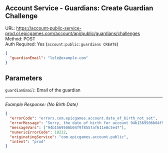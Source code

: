 ## Account Service - Guardians: Create Guardian Challenge

URL: https://account-public-service-prod.ol.epicgames.com/account/api/public/guardians/challenges \
Method: POST \
Auth Required: Yes (`account:public:guardians CREATE`)

```json
{
  "guardianEmail": "lele@example.com"
}
```

## Parameters

`guardianEmail`: Email of the guardian

---

_Example Response: (No Birth Date)_

```json
{
  "errorCode": "errors.com.epicgames.account.date_of_birth_not_set",
  "errorMessage": "Sorry, the date of birth for account 94b1569506b04f9f8557af611e8c5e47 is not set.",
  "messageVars": ["94b1569506b04f9f8557af611e8c5e47"],
  "numericErrorCode": 18222,
  "originatingService": "com.epicgames.account.public",
  "intent": "prod"
}
```
